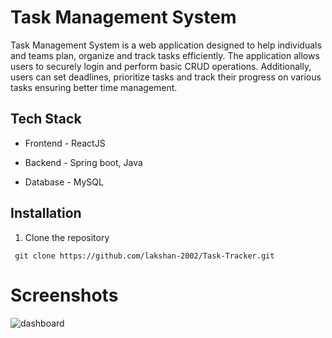 # Task Management System

Task Management System is a web application designed to help individuals and teams plan, organize and track tasks efficiently. The application allows users to securely login and perform basic CRUD operations.
Additionally, users can set deadlines, prioritize tasks and track their progress on various tasks ensuring better time management.

## Tech Stack
- Frontend - ReactJS <br>
* Backend - Spring boot, Java <br>
+ Database - MySQL <br>

## Installation
1. Clone the repository
 ~~~
  git clone https://github.com/lakshan-2002/Task-Tracker.git
 ~~~



# Screenshots

![dashboard](screenshots/shot-dashboard.png)




